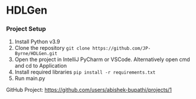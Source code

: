 # HDLGen

### Project Setup
1. Install Python v3.9
2. Clone the repository
``
git clone https://github.com/JP-Byrne/HDLGen.git
``
3. Open the project in IntelliJ PyCharm or VSCode. Alternatively open cmd and cd to Application
4. Install required libraries
``
pip install -r requirements.txt
``
5. Run main.py

GitHub Project: https://github.com/users/abishek-bupathi/projects/1
